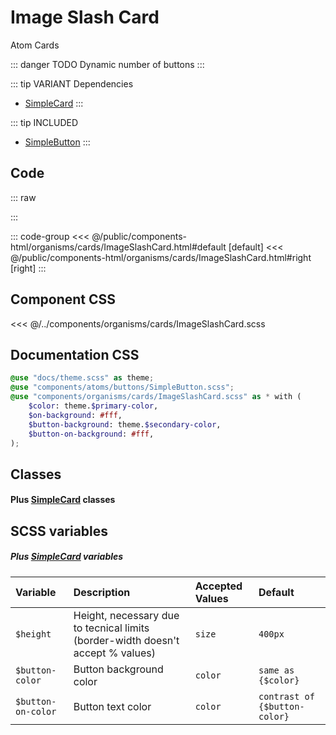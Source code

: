# Image Slash Card
<Badge type="tip">Atom</Badge> <Badge type="info">Cards</Badge>

::: danger TODO
Dynamic number of buttons
:::

::: tip VARIANT Dependencies
- [SimpleCard](/molecules/cards/SimpleCard.md)
:::

::: tip INCLUDED
- [SimpleButton](/atoms/buttons/SimpleButton)
:::

## Code

::: raw
<div class="dev-section">
    <!--@include: ../../public/components-html/organisms/cards/ImageSlashCard.html -->
</div>
:::

::: code-group
<<< @/public/components-html/organisms/cards/ImageSlashCard.html#default [default]
<<< @/public/components-html/organisms/cards/ImageSlashCard.html#right [right]
:::


## Component CSS

<<< @/../components/organisms/cards/ImageSlashCard.scss

## Documentation CSS

```scss
@use "docs/theme.scss" as theme;
@use "components/atoms/buttons/SimpleButton.scss";
@use "components/organisms/cards/ImageSlashCard.scss" as * with (
    $color: theme.$primary-color,
    $on-background: #fff,
    $button-background: theme.$secondary-color,
    $button-on-background: #fff,
);
```

## Classes
#### Plus [SimpleCard](/molecules/cards/SimpleCard.md) classes

## SCSS variables
##### Plus [SimpleCard](/molecules/cards/SimpleCard.md) variables

| Variable           | Description                                                                     | Accepted Values | Default                       |
|:-------------------|:--------------------------------------------------------------------------------|:----------------|:------------------------------|
| `$height`          | Height, necessary due to tecnical limits (border-width doesn't accept % values) | `size`          | `400px`                       |
| `$button-color`    | Button background color                                                         | `color`         | `same as {$color}`            |
| `$button-on-color` | Button text color                                                               | `color`         | `contrast of {$button-color}` |

<style lang="scss">
@use "docs/theme.scss" as theme;
@use "components/atoms/buttons/SimpleButton.scss";
@use "components/organisms/cards/ImageSlashCard.scss" as * with (
    $color: theme.$primary-color,
    $on-background: #fff,
    $on-background--dark: #fff,
    $button-background: theme.$secondary-color,
    $button-background--dark: theme.$secondary-color,
    $button-on-background: #fff,
    $button-on-background--dark: #fff,
);
</style>
